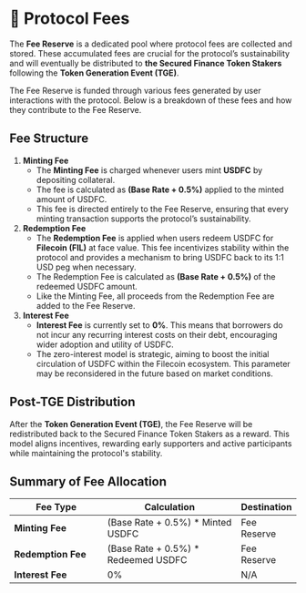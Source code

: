 # 🧀 Protocol Fees

The **Fee Reserve** is a dedicated pool where protocol fees are collected and stored. These accumulated fees are crucial for the protocol’s sustainability and will eventually be distributed to **the Secured Finance Token Stakers** following the **Token Generation Event (TGE)**.

The Fee Reserve is funded through various fees generated by user interactions with the protocol. Below is a breakdown of these fees and how they contribute to the Fee Reserve.

## **Fee Structure**

1. **Minting Fee**
   * The **Minting Fee** is charged whenever users mint **USDFC** by depositing collateral.
   * The fee is calculated as **(Base Rate + 0.5%)** applied to the minted amount of USDFC.
   * This fee is directed entirely to the Fee Reserve, ensuring that every minting transaction supports the protocol’s sustainability.
2. **Redemption Fee**
   * The **Redemption Fee** is applied when users redeem USDFC for **Filecoin (FIL)** at face value. This fee incentivizes stability within the protocol and provides a mechanism to bring USDFC back to its 1:1 USD peg when necessary.
   * The Redemption Fee is calculated as **(Base Rate + 0.5%)** of the redeemed USDFC amount.
   * Like the Minting Fee, all proceeds from the Redemption Fee are added to the Fee Reserve.
3. **Interest Fee**
   * **Interest Fee** is currently set to **0%**. This means that borrowers do not incur any recurring interest costs on their debt, encouraging wider adoption and utility of USDFC.
   * The zero-interest model is strategic, aiming to boost the initial circulation of USDFC within the Filecoin ecosystem. This parameter may be reconsidered in the future based on market conditions.

## **Post-TGE Distribution**

After the **Token Generation Event (TGE)**, the Fee Reserve will be redistributed back to the Secured Finance Token Stakers as a reward. This model aligns incentives, rewarding early supporters and active participants while maintaining the protocol's stability.

## **Summary of Fee Allocation**

<table><thead><tr><th width="192">Fee Type</th><th width="326">Calculation</th><th>Destination</th></tr></thead><tbody><tr><td><strong>Minting Fee</strong></td><td>(Base Rate + 0.5%) * Minted USDFC</td><td>Fee Reserve</td></tr><tr><td><strong>Redemption Fee</strong></td><td>(Base Rate + 0.5%) * Redeemed USDFC</td><td>Fee Reserve</td></tr><tr><td><strong>Interest Fee</strong></td><td>0%</td><td>N/A</td></tr></tbody></table>

